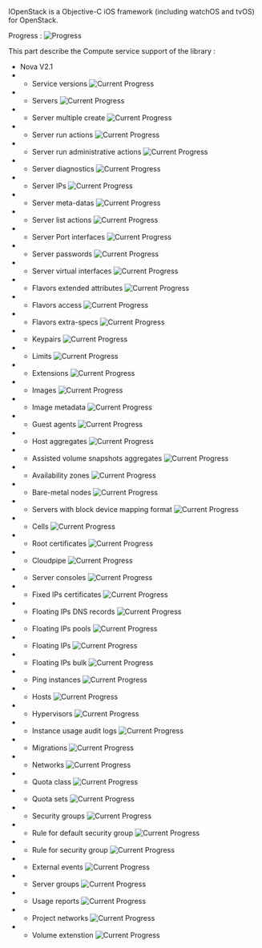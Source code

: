 IOpenStack is a Objective-C iOS framework (including watchOS and tvOS) for OpenStack.

Progress : ![Progress](http://progressed.io/bar/30)


This part describe the Compute service support of the library :

+ Nova V2.1
+ + Service versions ![Current Progress](http://progressed.io/bar/0)
+ + Servers ![Current Progress](http://progressed.io/bar/100)
+ + Server multiple create ![Current Progress](http://progressed.io/bar/0)
+ + Server run actions ![Current Progress](http://progressed.io/bar/70)
+ + Server run administrative actions ![Current Progress](http://progressed.io/bar/0)
+ + Server diagnostics ![Current Progress](http://progressed.io/bar/0)
+ + Server IPs ![Current Progress](http://progressed.io/bar/50)
+ + Server meta-datas ![Current Progress](http://progressed.io/bar/0)
+ + Server list actions ![Current Progress](http://progressed.io/bar/100)
+ + Server Port interfaces ![Current Progress](http://progressed.io/bar/0)
+ + Server passwords ![Current Progress](http://progressed.io/bar/0)
+ + Server virtual interfaces ![Current Progress](http://progressed.io/bar/0)
+ + Flavors extended attributes ![Current Progress](http://progressed.io/bar/0)
+ + Flavors access ![Current Progress](http://progressed.io/bar/0)
+ + Flavors extra-specs ![Current Progress](http://progressed.io/bar/0)
+ + Keypairs ![Current Progress](http://progressed.io/bar/100)
+ + Limits ![Current Progress](http://progressed.io/bar/0)
+ + Extensions ![Current Progress](http://progressed.io/bar/0)
+ + Images ![Current Progress](http://progressed.io/bar/0)
+ + Image metadata ![Current Progress](http://progressed.io/bar/0)
+ + Guest agents ![Current Progress](http://progressed.io/bar/0)
+ + Host aggregates ![Current Progress](http://progressed.io/bar/0)
+ + Assisted volume snapshots aggregates ![Current Progress](http://progressed.io/bar/0)
+ + Availability zones ![Current Progress](http://progressed.io/bar/0)
+ + Bare-metal nodes ![Current Progress](http://progressed.io/bar/0)
+ + Servers with block device mapping format ![Current Progress](http://progressed.io/bar/0)
+ + Cells ![Current Progress](http://progressed.io/bar/0)
+ + Root certificates ![Current Progress](http://progressed.io/bar/0)
+ + Cloudpipe ![Current Progress](http://progressed.io/bar/0)
+ + Server consoles ![Current Progress](http://progressed.io/bar/0)
+ + Fixed IPs certificates ![Current Progress](http://progressed.io/bar/0)
+ + Floating IPs DNS records ![Current Progress](http://progressed.io/bar/0)
+ + Floating IPs pools ![Current Progress](http://progressed.io/bar/0)
+ + Floating IPs ![Current Progress](http://progressed.io/bar/0)
+ + Floating IPs bulk ![Current Progress](http://progressed.io/bar/0)
+ + Ping instances ![Current Progress](http://progressed.io/bar/0)
+ + Hosts ![Current Progress](http://progressed.io/bar/0)
+ + Hypervisors ![Current Progress](http://progressed.io/bar/0)
+ + Instance usage audit logs ![Current Progress](http://progressed.io/bar/0)
+ + Migrations ![Current Progress](http://progressed.io/bar/0)
+ + Networks ![Current Progress](http://progressed.io/bar/100)
+ + Quota class ![Current Progress](http://progressed.io/bar/0)
+ + Quota sets ![Current Progress](http://progressed.io/bar/0)
+ + Security groups ![Current Progress](http://progressed.io/bar/0)
+ + Rule for default security group ![Current Progress](http://progressed.io/bar/0)
+ + Rule for security group ![Current Progress](http://progressed.io/bar/0)
+ + External events ![Current Progress](http://progressed.io/bar/0)
+ + Server groups ![Current Progress](http://progressed.io/bar/0)
+ + Usage reports ![Current Progress](http://progressed.io/bar/0)
+ + Project networks ![Current Progress](http://progressed.io/bar/0)
+ + Volume extenstion ![Current Progress](http://progressed.io/bar/0)